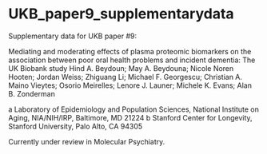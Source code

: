 # UKB_paper9_supplementarydata
Supplementary data for UKB paper #9:

Mediating and moderating effects of plasma proteomic biomarkers on the association between poor oral health problems and incident dementia: The UK Biobank study
Hind A. Beydoun; May A. Beydouna; Nicole Noren Hooten; Jordan Weiss; Zhiguang Li; Michael F. Georgescu; Christian A. Maino Vieytes; Osorio Meirelles; Lenore J. Launer; Michele K. Evans; Alan B. Zonderman

a Laboratory of Epidemiology and Population Sciences, National Institute on Aging, NIA/NIH/IRP, Baltimore, MD 21224
b Stanford Center for Longevity, Stanford University, Palo Alto, CA 94305


Currently under review in Molecular Psychiatry. 
